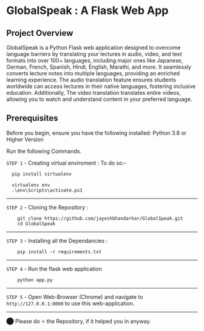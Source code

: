 # GlobalSpeak : A Flask Web App

## Project Overview
GlobalSpeak is a Python Flask web application designed to overcome language barriers by translating your lectures in audio, video, and text formats into over 100+ languages, including major ones like Japanese, German, French, Spanish, Hindi, English, Marathi, and more. It seamlessly converts lecture notes into multiple languages, providing an enriched learning experience. The audio translation feature ensures students worldwide can access lectures in their native languages, fostering inclusive education. Additionally, The video translation translates entire videos, allowing you to watch and understand content in your preferred language.

## Prerequisites
Before you begin, ensure you have the following installed:
  Python 3.8 or Higher Version

Run the following Commands.

`STEP 1` - Creating virtual enviroment :
To do so:-
```bash
  pip install virtualenv
```
```
  virtualenv env
  .\env\Scripts\activate.ps1
```
----
`STEP 2` - Cloning the Repository :
```
    git clone https://github.com/jayeshbhandarkar/GlobalSpeak.git
    cd GlobalSpeak
```
----
`STEP 3` - Installing all the Dependancies :

```
    pip install -r requirements.txt
```
---
`STEP 4` - Run the flask web application
```
    python app.py
```
---
`STEP 5` - Open Web-Browser (Chrome) and navigate to `http://127.0.0.1:8000` to use this web-application.

---

⬤ Please do ⭐ the Repository, if it helped you in anyway.
